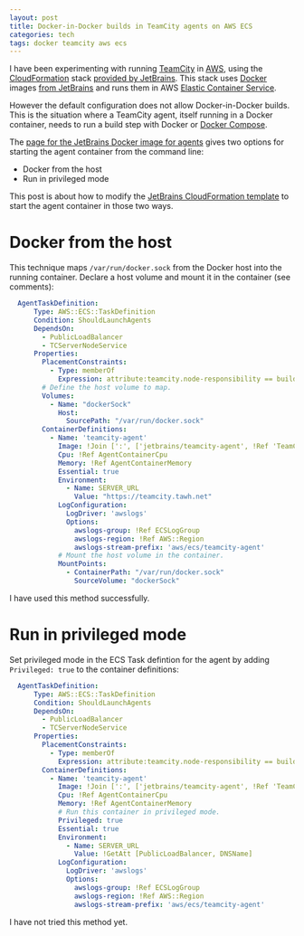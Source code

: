 ```yaml
---
layout: post
title: Docker-in-Docker builds in TeamCity agents on AWS ECS
categories: tech
tags: docker teamcity aws ecs
---
```


I have been experimenting with running [TeamCity](https://www.jetbrains.com/teamcity/) in
[AWS](https://aws.amazon.com/), using the [CloudFormation](https://aws.amazon.com/cloudformation/)
stack [provided by JetBrains](https://confluence.jetbrains.com/display/TCD18/Running+TeamCity+Stack+in+AWS).
This stack uses [Docker](https://docker.com/) images [from JetBrains](https://hub.docker.com/u/jetbrains)
and runs them in AWS [Elastic Container Service](https://aws.amazon.com/ecs/).

However the default configuration does not allow Docker-in-Docker builds. This is the situation
where a TeamCity agent, itself running in a Docker container, needs to run a build step with Docker or
[Docker Compose](https://docs.docker.com/compose/). 

The [page for the JetBrains Docker image for agents](https://hub.docker.com/r/jetbrains/teamcity-agent)
gives two options for starting the agent container from the command line:

* Docker from the host
* Run in privileged mode

This post is about how to modify the [JetBrains CloudFormation
template](https://s3.amazonaws.com/teamcity.jetbrains.com/teamcity-server.yaml) to start the agent
container in those two ways.

# Docker from the host

This technique maps `/var/run/docker.sock` from the Docker host into the running container.
Declare a host volume and mount it in the container (see comments):

```yaml
  AgentTaskDefinition:
      Type: AWS::ECS::TaskDefinition
      Condition: ShouldLaunchAgents
      DependsOn:
        - PublicLoadBalancer
        - TCServerNodeService
      Properties:
        PlacementConstraints:
          - Type: memberOf
            Expression: attribute:teamcity.node-responsibility == buildAgent
        # Define the host volume to map.
        Volumes:
          - Name: "dockerSock"
            Host:
              SourcePath: "/var/run/docker.sock"
        ContainerDefinitions:
          - Name: 'teamcity-agent'
            Image: !Join [':', ['jetbrains/teamcity-agent', !Ref 'TeamCityVersion']]
            Cpu: !Ref AgentContainerCpu
            Memory: !Ref AgentContainerMemory
            Essential: true
            Environment:
              - Name: SERVER_URL
                Value: "https://teamcity.tawh.net"
            LogConfiguration:
              LogDriver: 'awslogs'
              Options:
                awslogs-group: !Ref ECSLogGroup
                awslogs-region: !Ref AWS::Region
                awslogs-stream-prefix: 'aws/ecs/teamcity-agent'
            # Mount the host volume in the container.
            MountPoints:
              - ContainerPath: "/var/run/docker.sock"
                SourceVolume: "dockerSock"
```

I have used this method successfully.

# Run in privileged mode

Set privileged mode in the ECS Task defintion for the agent by adding `Privileged: true` to the
container definitions:

```yaml
  AgentTaskDefinition:
      Type: AWS::ECS::TaskDefinition
      Condition: ShouldLaunchAgents
      DependsOn:
        - PublicLoadBalancer
        - TCServerNodeService
      Properties:
        PlacementConstraints:
          - Type: memberOf
            Expression: attribute:teamcity.node-responsibility == buildAgent
        ContainerDefinitions:
          - Name: 'teamcity-agent'
            Image: !Join [':', ['jetbrains/teamcity-agent', !Ref 'TeamCityVersion']]
            Cpu: !Ref AgentContainerCpu
            Memory: !Ref AgentContainerMemory
            # Run this container in privileged mode.
            Privileged: true
            Essential: true
            Environment:
              - Name: SERVER_URL
                Value: !GetAtt [PublicLoadBalancer, DNSName]
            LogConfiguration:
              LogDriver: 'awslogs'
              Options:
                awslogs-group: !Ref ECSLogGroup
                awslogs-region: !Ref AWS::Region
                awslogs-stream-prefix: 'aws/ecs/teamcity-agent'
```

I have not tried this method yet.
